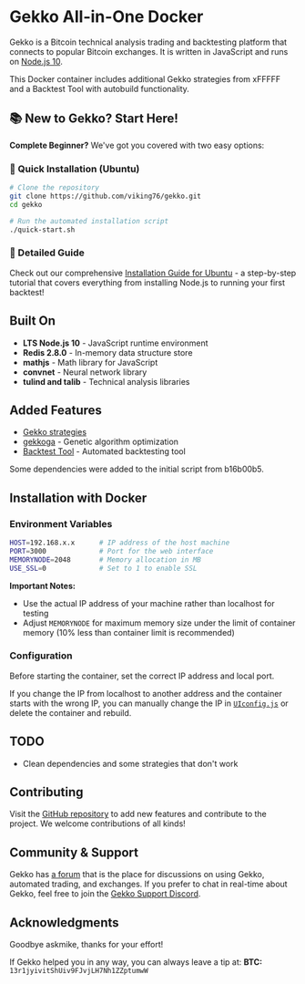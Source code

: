 
# Gekko All-in-One Docker

Gekko is a Bitcoin technical analysis trading and backtesting platform that connects to popular Bitcoin exchanges. It is written in JavaScript and runs on [Node.js 10](http://nodejs.org).

This Docker container includes additional Gekko strategies from xFFFFF and a Backtest Tool with autobuild functionality.

## 📚 New to Gekko? Start Here!

**Complete Beginner?** We've got you covered with two easy options:

### 🚀 Quick Installation (Ubuntu)
```bash
# Clone the repository
git clone https://github.com/viking76/gekko.git
cd gekko

# Run the automated installation script
./quick-start.sh
```

### 📖 Detailed Guide
Check out our comprehensive [Installation Guide for Ubuntu](INSTALLATION_GUIDE.md) - a step-by-step tutorial that covers everything from installing Node.js to running your first backtest!

## Built On

- **LTS Node.js 10** - JavaScript runtime environment
- **Redis 2.8.0** - In-memory data structure store
- **mathjs** - Math library for JavaScript
- **convnet** - Neural network library
- **tulind and talib** - Technical analysis libraries

## Added Features

- [Gekko strategies](strategies/)
- [gekkoga](gekkoga/) - Genetic algorithm optimization
- [Backtest Tool](Gekko-BacktestTool/) - Automated backtesting tool

Some dependencies were added to the initial script from b16b00b5.

## Installation with Docker

### Environment Variables

```bash
HOST=192.168.x.x      # IP address of the host machine
PORT=3000             # Port for the web interface
MEMORYNODE=2048       # Memory allocation in MB
USE_SSL=0             # Set to 1 to enable SSL
```

**Important Notes:**
- Use the actual IP address of your machine rather than localhost for testing
- Adjust `MEMORYNODE` for maximum memory size under the limit of container memory (10% less than container limit is recommended)

### Configuration

Before starting the container, set the correct IP address and local port.

If you change the IP from localhost to another address and the container starts with the wrong IP, you can manually change the IP in [`UIconfig.js`](web/vue/dist/UIconfig.js) or delete the container and rebuild.

## TODO

- Clean dependencies and some strategies that don't work

## Contributing

Visit the [GitHub repository](https://github.com/viking76/gekko.git) to add new features and contribute to the project. We welcome contributions of all kinds!

## Community & Support

Gekko has [a forum](https://forum.gekko.wizb.it/) that is the place for discussions on using Gekko, automated trading, and exchanges. If you prefer to chat in real-time about Gekko, feel free to join the [Gekko Support Discord](https://discord.gg/26wMygt).

## Acknowledgments

Goodbye askmike, thanks for your effort!

If Gekko helped you in any way, you can always leave a tip at:
**BTC:** `13r1jyivitShUiv9FJvjLH7Nh1ZZptumwW`